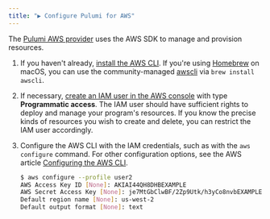 ```yaml
---
title: "▶ Configure Pulumi for AWS"
---
```


<!-- LINKS -->
[Pulumi AWS provider]: ../reference/aws.html
[iam-user-console]: https://docs.aws.amazon.com/IAM/latest/UserGuide/id_users_create.html#id_users_create_console
[configure-aws-cli]: https://docs.aws.amazon.com/cli/latest/userguide/cli-chap-getting-started.html

The [Pulumi AWS provider] uses the AWS SDK to manage and provision resources. 

1.  If you haven't already, [install the AWS CLI](https://docs.aws.amazon.com/cli/latest/userguide/installing.html). If you're using [Homebrew](https://brew.sh/) on macOS, you can use the community-managed [awscli](http://formulae.brew.sh/formula/awscli) via `brew install awscli`.

2.  If necessary, [create an IAM user in the AWS console][iam-user-console] with type  **Programmatic access**. The IAM user should have sufficient rights to deploy and manage your program's resources. If you know the precise kinds of resources you wish to create and delete, you can restrict the IAM user accordingly.

3.  Configure the AWS CLI with the IAM credentials, such as with the `aws configure` command. For other configuration options, see the AWS article [Configuring the AWS CLI](configure-aws-cli).

    ```bash
    $ aws configure --profile user2
    AWS Access Key ID [None]: AKIAI44QH8DHBEXAMPLE
    AWS Secret Access Key [None]: je7MtGbClwBF/2Zp9Utk/h3yCo8nvbEXAMPLEKEY
    Default region name [None]: us-west-2
    Default output format [None]: text
    ```
